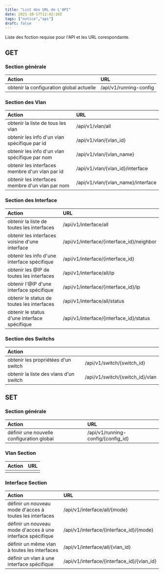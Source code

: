 ```yaml
---
title: "List des URL de L'API"
date: 2021-10-17T12:42:10Z
tags: ["notice","api"]
draft: false
---
```


Liste des foction requise pour l'API et les URL corespondante.
## GET

### Section générale
|Action                    	 		| URL                   			|
|:----------------------------------------------|:----------------------------------------------|
|obtenir la configuration global actuelle	| /api/v1/running-config			|
	

### Section des Vlan
|Action                     			| URL                  				|
|:----------------------------------------------|:----------------------------------------------|
|obtenir la liste de tous les vlan		| /api/v1/vlan/all 				|
|obtenir les info d'un vlan spécifique par id	| /api/v1/vlan/{vlan_id}			|
|obtenir les info d'un vlan spécifique par nom	| /api/v1/vlan/{vlan_name}			|
|obtenir les interfaces membre d'un vlan par id	| /api/v1/vlan/{vlan_id}/interface		|
|obtenir les interfaces membre d'un vlan par nom| /api/v1/vlan/{vlan_name}/interface		|


### Section des Interface
|Action                     			| URL                   			|
|:----------------------------------------------|:----------------------------------------------|
|obtenir la liste de toutes les interfaces	| /api/v1/interface/all				|
|obtenir les interfaces voisine d'une interface	| /api/v1/interface/{interface_id}/neighbor	|
|obtenir les info d'une interface spécifique	| /api/v1/interface/{interface_id}		|
|obtenir les @IP de toutes les interfaces	| /api/v1/interface/all/ip			|
|obtenir l'@IP d'une interface spécifique	| /api/v1/interface/{interface_id}/ip		|
|obtenir le status de toutes les interfaces	| /api/v1/interface/all/status			|
|obtenir le status d'une interface spécifique	| /api/v1/interface/{interface_id}/status	|


### Section des Switchs
|Action						|						|
|:----------------------------------------------|:----------------------------------------------|
|obtenir les propriétées d'un switch		| /api/v1/switch/{switch_id}			|
|obtenir la liste des vlans d'un switch		| /api/v1/switch/{switch_id}/vlan		|
## SET

### Section générale
|Action						| URL						|
|:----------------------------------------------|:----------------------------------------------|
|définir une nouvelle configuration global	| /api/v1/running-config/{config_id} 		|

### Vlan Section
|Action						| URL						|
|:----------------------------------------------|:----------------------------------------------|
|						|						|

### Interface Section
|Action								| URL						|
|:--------------------------------------------------------------|:----------------------------------------------|
|définir un nouveau mode d'acces à toutes les interfaces	| /api/v1/interface/all/{mode}			|
|définir un nouveau mode d'acces à une interface spécifique 	| /api/v1/interface/{interface_id}/{mode}	|
|définir un même vlan à toutes les interfaces			| /api/v1/interface/all/{vlan_id}		|
|définir un vlan à une interface spécifique			| /api/v1/interface/{interface_id}/{vlan_id}	|

